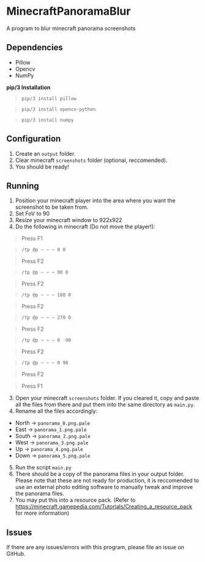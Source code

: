 # MinecraftPanoramaBlur
A program to blur minecraft panorama screenshots

## Dependencies
- Pillow
- Opencv
- NumPy

**pip/3 Installation**

> `pip/3 install pillow`

> `pip/3 install opencv-python`

> `pip/3 install numpy`
## Configuration
1. Create an `output` folder.
2. Clear minecraft `screenshots` folder (optional, reccomended).
3. You should be ready!
## Running
1. Position your minecraft player into the area where you want the screenshot to be taken from.
2. Set FoV to 90
3. Resize your minecraft window to 922x922
4. Do the following in minecraft (Do not move the player!):
> Press F1

> `/tp @p ~ ~ ~ 0 0`

> Press F2

> `/tp @p ~ ~ ~ 90 0`

> Press F2

> `/tp @p ~ ~ ~ 180 0`

> Press F2

> `/tp @p ~ ~ ~ 270 0`

> Press F2

> `/tp @p ~ ~ ~ 0 -90`

> Press F2

> `/tp @p ~ ~ ~ 0 90`

> Press F2

> Press F1

3. Open your minecraft `screenshots` folder. If you cleared it, copy and paste all the files from there and put them into the same directory as `main.py`.
4. Rename all the files accordingly:
- North → `panorama_0.png.pale`
- East → `panorama_1.png.pale`
- South → `panorama_2.png.pale`
- West → `panorama_3.png.pale`
- Up → `panorama_4.png.pale`
- Down → `panorama_5.png.pale`
5. Run the script `main.py`
6. There should be a copy of the panorama files in your output folder. Please note that these are not ready for production, it is reccomended to use an external photo editing software to manually tweak and improve the panorama files.
7. You may put this into a resource pack. (Refer to https://minecraft.gamepedia.com/Tutorials/Creating_a_resource_pack for more information)
## Issues
If there are any issues/errors with this program, please file an issue on GitHub.
